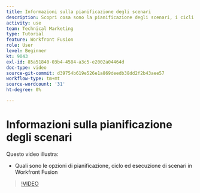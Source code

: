 ```yaml
---
title: Informazioni sulla pianificazione degli scenari
description: Scopri cosa sono la pianificazione degli scenari, i cicli e le esecuzioni in [!DNL Adobe Workfront Fusion].
activity: use
team: Technical Marketing
type: Tutorial
feature: Workfront Fusion
role: User
level: Beginner
kt: 9043
exl-id: 85a51840-03b4-4584-a3c5-e2002a04464d
doc-type: video
source-git-commit: d39754b619e526e1a869deedb38dd2f2b43aee57
workflow-type: tm+mt
source-wordcount: '31'
ht-degree: 0%

---
```


# Informazioni sulla pianificazione degli scenari

Questo video illustra:

* Quali sono le opzioni di pianificazione, ciclo ed esecuzione di scenari in Workfront Fusion

>[!VIDEO](https://video.tv.adobe.com/v/335284/?quality=12)
